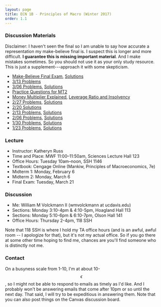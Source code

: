 ```yaml
---
layout: page
title: ECN 1B - Principles of Macro (Winter 2017)
order: 1.1
---
```


### Discussion Materials
Disclaimer: I haven't seen the final so I am unable to say how accurate a
representation my make-believe final is. I suspect this is longer and more
difficult. **I guarantee this is missing important material**. And I make mistakes
sometimes. So you should not use it as your only study resource.  This is just a
supplement---approach it with some skepticism.

* [Make-Believe Final Exam](pretend-final.pdf), [Solutions](pretend-final-sol.pdf)
* [3/13 Problems](discussion-3-13.pdf)
* [3/06 Problems](discussion-3-06.pdf), [Solutions](discussion-3-06-ans.pdf)
* [Practice Questions for MT2](mt2pracmc.pdf)
* [Money Multiplier Explained](moneymultiplier.pdf), [Leverage Ratio and Insolvency](leverageratio.pdf)
* [2/27 Problems](discussion-2-27.pdf), [Solutions](discussion-2-27-ans.pdf)
* [2/20 Solutions](discussion-2-20-ans.pdf)
* [2/13 Problems](discussion-2-13.pdf), [Solutions](discussion-2-13-ans.pdf)
* [2/06 Problems](discussion-2-06.pdf), [Solutions](discussion-2-06-ans.pdf)
* [1/30 Problems](discussion-1-30.pdf), [Solutions](discussion-1-30-ans.pdf)
* [1/23 Problems](discussion-1-23.pdf), [Solutions](discussion-1-23-ans.pdf)


### Lecture

* Instructor: Katheryn Russ
* Time and Place: MWF 11:00–11:50am, Sciences Lecture Hall 123
* Office Hours: Tuesday 10am–noon, SSH 1146
* Textbook: Cengage Online (Mankiw, Principles of Macroeconomics, 7e)
* Midterm 1: Monday, February 6
* Midterm 2: Monday, March 6
* Final Exam: Tuesday, March 21


### Discussion
* Me: William M Volckmann II (wmvolckmann at ucdavis.edu)
* Sections: Monday 3:10-4pm & 4:10-5pm, Hoagland Hall 113
* Sections: Monday 5:10-6pm & 6:10-7pm, Olson Hall 141
* Office Hours: Thursday 2-4pm, 118 SSH

Note that 118 SSH is where I hold my TA office hours (and is an awful, awful
  room -- I apologize for that), but it's not my actual office. So if you go there at
  some other time hoping to find me, chances are
  you'll find someone who is distinctly not me.


### Contact

On a busyness scale from 1-10, I'm at about 10-$$\epsilon$$, so I might not be
 able to respond to emails as timely as I'd like. And I probably won't be
 answering emails that come after 10pm or so until the next day. That said, I
 will try to be expeditious in answering them. Note that you can also post
 things on the Canvas discussion board.

